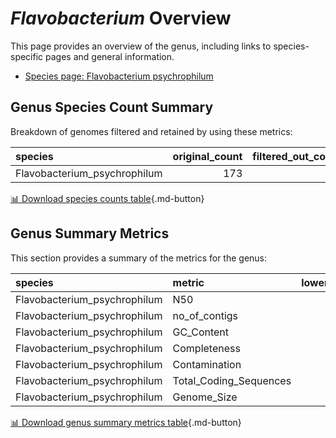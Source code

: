 # *Flavobacterium* Overview
This page provides an overview of the genus, including links to species-specific pages and general information.

- [Species page: Flavobacterium psychrophilum](Flavobacterium_psychrophilum/index.md)
## Genus Species Count Summary
Breakdown of genomes filtered and retained by using these metrics:

| species                      |   original_count |   filtered_out_count |   final_count |
|:-----------------------------|-----------------:|---------------------:|--------------:|
| Flavobacterium_psychrophilum |              173 |                    6 |           167 |


[📊 Download species counts table](species_counts.csv){.md-button}
## Genus Summary Metrics
This section provides a summary of the metrics for the genus:

| species                      | metric                 |   lower_bounds |   upper_bounds |
|:-----------------------------|:-----------------------|---------------:|---------------:|
| Flavobacterium_psychrophilum | N50                    |    44000       |      nan       |
| Flavobacterium_psychrophilum | no_of_contigs          |      nan       |      470       |
| Flavobacterium_psychrophilum | GC_Content             |       32       |       33       |
| Flavobacterium_psychrophilum | Completeness           |       93       |      nan       |
| Flavobacterium_psychrophilum | Contamination          |      nan       |        1       |
| Flavobacterium_psychrophilum | Total_Coding_Sequences |     2300       |     3000       |
| Flavobacterium_psychrophilum | Genome_Size            |        2.6e+06 |        3.3e+06 |


[📊 Download genus summary metrics table](genus_summary_metrics.csv){.md-button}
